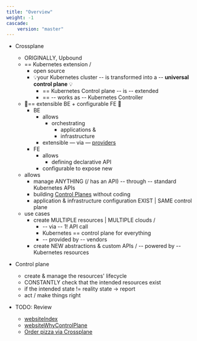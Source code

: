 ```yaml
---
title: "Overview"
weight: -1
cascade:
    version: "master"
---
```


* Crossplane
  * ORIGINALLY,  Upbound
  * == Kubernetes extension / 
    * open source 
    * 💡your Kubernetes cluster -- is transformed into a -- **universal control plane** 💡
      * == Kubernetes Control plane -- is -- extended
      * == -- works as -- Kubernetes Controller
  * 👀== extensible BE + configurable FE 👀
    * BE
      * allows
        * orchestrating
          * applications &
          * infrastructure
      * extensible — via — [providers](https://marketplace.upbound.io/)
    * FE
      * allows
        * defining declarative API
      * configurable to expose new
  * allows
    * manage ANYTHING (/ has an API) -- through -- standard Kubernetes APIs
    * building [Control Planes](https://kubernetes.io/docs/reference/glossary/?all=true#term-control-plane) without coding
    * application & infrastructure configuration EXIST | SAME control plane
  * use cases
    * create MULTIPLE resources | MULTIPLE clouds /
      * -- via -- 1! API call
      * Kubernetes == control plane for everything
      * -- provided by -- vendors
    * create NEW abstractions & custom APIs / -- powered by -- Kubernetes resources

* Control plane
  * create & manage the resources' lifecycle
  * CONSTANTLY check that the intended resources exist
  * if the intended state != reality state -> report
  * act / make things right

* TODO: Review
  * [websiteIndex](https://github.com/crossplane/website/blob/main/pages/index.tsx)
  * [websiteWhyControlPlane](https://www.crossplane.io/why-control-planes)
  * [Order pizza via Crossplane](https://blog.crossplane.io/providers-101-ordering-pizza-with-kubernetes-and-crossplane/)